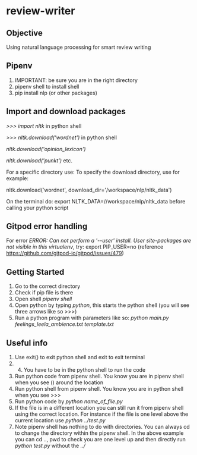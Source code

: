 # review-writer
## Objective
Using natural language processing for smart review writing
## Pipenv
1. IMPORTANT: be sure you are in the right directory
2. pipenv shell to install shell
3. pip install nlp (or other packages)
## Import and download packages
*>>> import nltk* in python shell <br>

*>>> nltk.download('wordnet')* in python shell

*nltk.download('opinion_lexicon')*

*nltk.download('punkt')* etc.

For a specific directory use: To specify the download directory, use for example:

nltk.download('wordnet', download_dir='/workspace/nlp/nltk_data')

On the terminal do: export NLTK_DATA=//workspace/nlp/nltk_data before calling your python script

## Gitpod error handling
For error *ERROR: Can not perform a '--user' install. User site-packages are not visible in this virtualenv*, try:
export PIP_USER=no
(reference https://github.com/gitpod-io/gitpod/issues/479)

## Getting Started
1. Go to the correct directory
2. Check if pip file is there
3. Open shell *pipenv shell*
4. Open python by typing *python*, this starts the python shell (you will see three arrows like so >>>)
5. Run a python program with parameters like so: *python main.py feelings_leela_ambience.txt template.txt*


## Useful info
1. Use exit() to exit python shell and exit to exit terminal
1. 4. You have to be in the python shell to run the code
1. Run python code from pipenv shell. You know you are in pipenv shell when you see () around the location
1. Run python shell from pipenv shell. You know you are in python shell when you see >>>
1. Run python code by *python name_of_file.py*
1. If the file is in a different location you can still run it from pipenv shell using the correct location. For instance if the file is one level above the current location use *python ../test.py*
1. Note pipenv shell has nothing to do with directories. You can always cd to change the directory within the pipenv shell. In the above example you can cd .., pwd to check you are one level up and then directly run *python test.py* without the *../*


